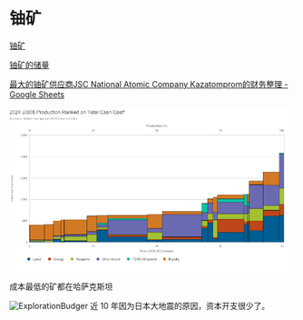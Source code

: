 # 铀矿
[铀矿](https://zh.wikipedia.org/zh-cn/%E9%88%BE)

[铀矿的储量](https://zh.wikipedia.org/wiki/%E5%90%84%E5%9B%BD%E9%93%80%E5%82%A8%E5%A4%87%E9%87%8F%E5%88%97%E8%A1%A8)

[最大的铀矿供应商JSC National Atomic Company Kazatomprom的财务整理 -Google Sheets](https://docs.google.com/spreadsheets/d/1QZiK500M5earggfEJD5rqAxNBIBfMQ00RZt0DwpX97U/edit?usp=sharing)

![U308现金成本](U308cashcost.png)
成本最低的矿都在哈萨克斯坦

![ExplorationBudger](ExplorationBudger.png)
近 10 年因为日本大地震的原因，资本开支很少了。
